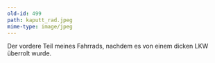 ```yaml
---
old-id: 499
path: kaputt_rad.jpeg
mime-type: image/jpeg
---
```

Der vordere Teil meines Fahrrads, nachdem es von einem dicken LKW überrolt wurde.
